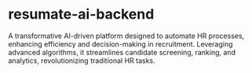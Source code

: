 # resumate-ai-backend
A transformative AI-driven platform designed to automate HR processes, enhancing efficiency and decision-making in recruitment. Leveraging advanced algorithms, it streamlines candidate screening, ranking, and analytics, revolutionizing traditional HR tasks.
